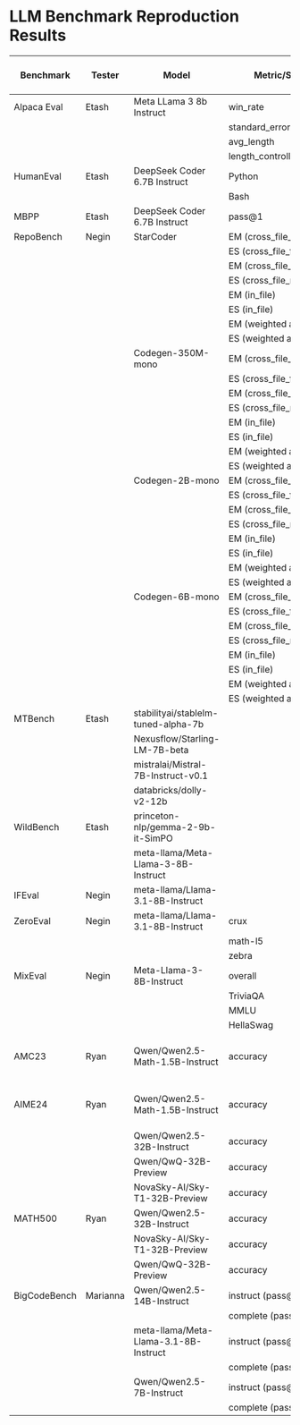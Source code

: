 # LLM Benchmark Reproduction Results

| Benchmark   | Tester  | Model                                   | Metric/Score                  | Our Results | Reported Results | Reported Results Source             |
|-------------|---------|-----------------------------------------|-------------------------------|-------------|------------------|-------------------------------------|
| Alpaca Eval | Etash   | Meta LLama 3 8b Instruct                | win_rate                      | 24.04       | 22.57            |                                     |
|             |         |                                         | standard_error                | 1.27        | 1.26             |                                     |
|             |         |                                         | avg_length                    | 1937        | 1899             |                                     |
|             |         |                                         | length_controlled_winrate     | 24.24       | 22.92            |                                     |
| HumanEval   | Etash   | DeepSeek Coder 6.7B Instruct            | Python                        | 0.798       | 78.9%            |                                     |
|             |         |                                         | Bash                          | 0.354       | 36.7%            |                                     |
| MBPP        | Etash   | DeepSeek Coder 6.7B Instruct            | pass@1                        | 0.64        | 65.4%            |                                     |
| RepoBench   | Negin   | StarCoder                               | EM (cross_file_first)         | 28.0        | 28.0             |                                     |
|             |         |                                         | ES (cross_file_first)         | 67.37       | 69.6             |                                     |
|             |         |                                         | EM (cross_file_random)        | 37.08       | 37.3             |                                     |
|             |         |                                         | ES (cross_file_random)        | 71.28       | 73.69            |                                     |
|             |         |                                         | EM (in_file)                  | 34.17       | 33.8             |                                     |
|             |         |                                         | ES (in_file)                  | 70.46       | 72.37            |                                     |
|             |         |                                         | EM (weighted avg)             | 31.69       | 31.69            |                                     |
|             |         |                                         | ES (weighted avg)             | 69.09       | 71.2             |                                     |
|             |         | Codegen-350M-mono                       | EM (cross_file_first)         | 15.27       | 15.14            |                                     |
|             |         |                                         | ES (cross_file_first)         | 58.03       | 60.1             |                                     |
|             |         |                                         | EM (cross_file_random)        | 27.7        | 27.7             |                                     |
|             |         |                                         | ES (cross_file_random)        | 67.33       | 68.9             |                                     |
|             |         |                                         | EM (in_file)                  | 25.11       | 25.2             |                                     |
|             |         |                                         | ES (in_file)                  | 66.28       | 67.8             |                                     |
|             |         |                                         | EM (weighted avg)             | 22.12       | 20.7             |                                     |
|             |         |                                         | ES (weighted avg)             | 62.9        | 64.2             |                                     |
|             |         | Codegen-2B-mono                         | EM (cross_file_first)         | 22.12       | 22.1             |                                     |
|             |         |                                         | ES (cross_file_first)         | 62.9        | 64.9             |                                     |
|             |         |                                         | EM (cross_file_random)        | 34.18       | 34.4             |                                     |
|             |         |                                         | ES (cross_file_random)        | 71.12       | 72.6             |                                     |
|             |         |                                         | EM (in_file)                  | 31.14       | 31.2             |                                     |
|             |         |                                         | ES (in_file)                  | 69.61       | 70.93            |                                     |
|             |         |                                         | EM (weighted avg)             | 27.26       | 27.3             |                                     |
|             |         |                                         | ES (weighted avg)             | 66.57       | 68.3             |                                     |
|             |         | Codegen-6B-mono                         | EM (cross_file_first)         | 26.81       | 26.9             |                                     |
|             |         |                                         | ES (cross_file_first)         | 66.23       | 67.9             |                                     |
|             |         |                                         | EM (cross_file_random)        | 38.28       | 38.3             |                                     |
|             |         |                                         | ES (cross_file_random)        | 73.34       | 74.5             |                                     |
|             |         |                                         | EM (in_file)                  | 34.9        | 34.96            |                                     |
|             |         |                                         | ES (in_file)                  | 71.21       | 72.59            |                                     |
|             |         |                                         | EM (weighted avg)             | 31.56       | 31.67            |                                     |
|             |         |                                         | ES (weighted avg)             | 69.16       | 70.68            |                                     |
| MTBench     | Etash   | stabilityai/stablelm-tuned-alpha-7b     |                               | 1.0         | 2.75             |                                     |
|             |         | Nexusflow/Starling-LM-7B-beta           |                               | 7.69        | 8.12             |                                     |
|             |         | mistralai/Mistral-7B-Instruct-v0.1      |                               | 6.65        | 6.84             |                                     |
|             |         | databricks/dolly-v2-12b                 |                               | 1.087       | 3.28             |                                     |
| WildBench   | Etash   | princeton-nlp/gemma-2-9b-it-SimPO       |                               | 5.083       | 5.33             |                                     |
|             |         | meta-llama/Meta-Llama-3-8B-Instruct     |                               | 3.27        | 2.92             |                                     |
| IFEval      | Negin   | meta-llama/Llama-3.1-8B-Instruct        |                               | 79.1        | 80.4             |                                     |
| ZeroEval    | Negin   | meta-llama/Llama-3.1-8B-Instruct        | crux                          | 40.75       | 39.88            |                                     |
|             |         |                                         | math-l5                       | 24.69       | 22.19            |                                     |
|             |         |                                         | zebra                         | 11.70       | 12.8             |                                     |
| MixEval     | Negin   | Meta-Llama-3-8B-Instruct                | overall                       | 73.0        | 75.0             |                                     |
|             |         |                                         | TriviaQA                      | 67.5        | 71.7             |                                     |
|             |         |                                         | MMLU                          | 71.3        | 71.9             |                                     |
|             |         |                                         | HellaSwag                     | 66.3        | 65.7             |                                     |
| AMC23       | Ryan    | Qwen/Qwen2.5-Math-1.5B-Instruct         | accuracy                      | 24/40       | 24/40            | [Qwen2.5-Math Paper](https://arxiv.org/abs/2409.12122v1) Table 5 |
| AIME24      | Ryan    | Qwen/Qwen2.5-Math-1.5B-Instruct         | accuracy                      | 3/30        | 3/30             | [Qwen2.5-Math Paper](https://arxiv.org/abs/2409.12122v1) Table 5 |
|             |         | Qwen/Qwen2.5-32B-Instruct               | accuracy                      | 6/30        | 5/30             | [Sky-T1 Blog Post](https://novasky-ai.github.io/posts/sky-t1/) |
|             |         | Qwen/QwQ-32B-Preview                    | accuracy                      | 13/30       | 15/30            | [Sky-T1 Blog Post](https://novasky-ai.github.io/posts/sky-t1/) |
|             |         | NovaSky-AI/Sky-T1-32B-Preview           | accuracy                      | 13/30       | 13/30            | [Sky-T1 Blog Post](https://novasky-ai.github.io/posts/sky-t1/) |
| MATH500     | Ryan    | Qwen/Qwen2.5-32B-Instruct               | accuracy                      | 78.6        | 76.2             | [Sky-T1 Blog Post](https://novasky-ai.github.io/posts/sky-t1/) |
|             |         | NovaSky-AI/Sky-T1-32B-Preview           | accuracy                      | 84.0        | 82.4             | [Sky-T1 Blog Post](https://novasky-ai.github.io/posts/sky-t1/) |
|             |         | Qwen/QwQ-32B-Preview                    | accuracy                      | 83.6        | 85.4             | [Sky-T1 Blog Post](https://novasky-ai.github.io/posts/sky-t1/) |
| BigCodeBench| Marianna| Qwen/Qwen2.5-14B-Instruct               | instruct (pass@1)             | 41.5        | 39.8             |                                     |
|             |         |                                         | complete (pass@1)             | 52.6        | 52.2             |                                     |
|             |         | meta-llama/Meta-Llama-3.1-8B-Instruct   | instruct (pass@1)             | 30.7        | 32.8             |                                     |
|             |         |                                         | complete (pass@1)             | 41.9        | 40.5             |                                     |
|             |         | Qwen/Qwen2.5-7B-Instruct                | instruct (pass@1)             | 35.2        | 37.6             |                                     |
|             |         |                                         | complete (pass@1)             | 46.7        | 46.1             |                                     |